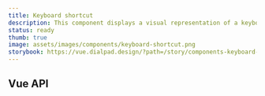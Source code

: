 ```yaml
---
title: Keyboard shortcut
description: This component displays a visual representation of a keyboard shortcut to the user.
status: ready
thumb: true
image: assets/images/components/keyboard-shortcut.png
storybook: https://vue.dialpad.design/?path=/story/components-keyboard-shortcut--default
---
```


<code-well-header>
  <dt-keyboard-shortcut shortcut="{cmd}+Ctrl+X"/>
</code-well-header>
<code-well-header bgclass="d-bgc-black-700">
  <dt-keyboard-shortcut inverted shortcut="{cmd}+Ctrl+X"/>
</code-well-header>

## Vue API

<component-vue-api component-name="keyboardshortcut" />
